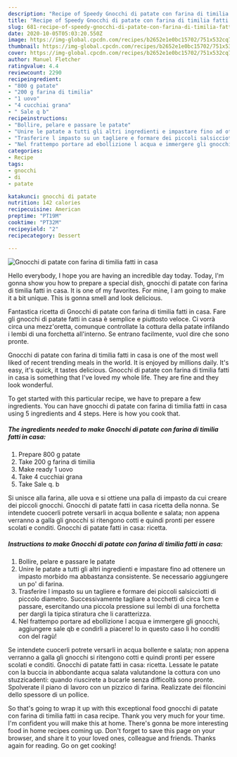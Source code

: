 ```yaml
---
description: "Recipe of Speedy Gnocchi di patate con farina di timilia fatti in casa"
title: "Recipe of Speedy Gnocchi di patate con farina di timilia fatti in casa"
slug: 681-recipe-of-speedy-gnocchi-di-patate-con-farina-di-timilia-fatti-in-casa
date: 2020-10-05T05:03:20.550Z
image: https://img-global.cpcdn.com/recipes/b2652e1e0bc15702/751x532cq70/gnocchi-di-patate-con-farina-di-timilia-fatti-in-casa-recipe-main-photo.jpg
thumbnail: https://img-global.cpcdn.com/recipes/b2652e1e0bc15702/751x532cq70/gnocchi-di-patate-con-farina-di-timilia-fatti-in-casa-recipe-main-photo.jpg
cover: https://img-global.cpcdn.com/recipes/b2652e1e0bc15702/751x532cq70/gnocchi-di-patate-con-farina-di-timilia-fatti-in-casa-recipe-main-photo.jpg
author: Manuel Fletcher
ratingvalue: 4.4
reviewcount: 2290
recipeingredient:
- "800 g patate"
- "200 g farina di timilia"
- "1 uovo"
- "4 cucchiai grana"
- " Sale q b"
recipeinstructions:
- "Bollire, pelare e passare le patate"
- "Unire le patate a tutti gli altri ingredienti e impastare fino ad ottenere un impasto morbido ma abbastanza consistente. Se necessario aggiungere un po&#39; di farina."
- "Trasferire l impasto su un tagliere e formare dei piccoli salsicciotti di piccolo diametro. Successivamente tagliare a tocchetti di circa 1cm e passare, esercitando una piccola pressione sui lembi di una forchetta per dargli la tipica stiratura che li caratterizza."
- "Nel frattempo portare ad ebollizione l acqua e immergere gli gnocchi, aggiungere sale qb e condirli a piacere! Io in questo caso li ho conditi con del ragù!"
categories:
- Recipe
tags:
- gnocchi
- di
- patate

katakunci: gnocchi di patate 
nutrition: 142 calories
recipecuisine: American
preptime: "PT19M"
cooktime: "PT32M"
recipeyield: "2"
recipecategory: Dessert

---
```



![Gnocchi di patate con farina di timilia fatti in casa](https://img-global.cpcdn.com/recipes/b2652e1e0bc15702/751x532cq70/gnocchi-di-patate-con-farina-di-timilia-fatti-in-casa-recipe-main-photo.jpg)

Hello everybody, I hope you are having an incredible day today. Today, I'm gonna show you how to prepare a special dish, gnocchi di patate con farina di timilia fatti in casa. It is one of my favorites. For mine, I am going to make it a bit unique. This is gonna smell and look delicious.

Fantastica ricetta di Gnocchi di patate con farina di timilia fatti in casa. Fare gli gnocchi di patate fatti in casa è semplice e piuttosto veloce. Ci vorrà circa una mezz&#39;oretta, comunque controllate la cottura della patate infilando i lembi di una forchetta all&#39;interno. Se entrano facilmente, vuol dire che sono pronte.

Gnocchi di patate con farina di timilia fatti in casa is one of the most well liked of recent trending meals in the world. It is enjoyed by millions daily. It's easy, it's quick, it tastes delicious. Gnocchi di patate con farina di timilia fatti in casa is something that I've loved my whole life. They are fine and they look wonderful.


To get started with this particular recipe, we have to prepare a few ingredients. You can have gnocchi di patate con farina di timilia fatti in casa using 5 ingredients and 4 steps. Here is how you cook that.

<!--inarticleads1-->

##### The ingredients needed to make Gnocchi di patate con farina di timilia fatti in casa:

1. Prepare 800 g patate
1. Take 200 g farina di timilia
1. Make ready 1 uovo
1. Take 4 cucchiai grana
1. Take  Sale q. b


Si unisce alla farina, alle uova e si ottiene una palla di impasto da cui creare dei piccoli gnocchi. Gnocchi di patate fatti in casa ricetta della nonna. Se intendete cuocerli potrete versarli in acqua bollente e salata; non appena verranno a galla gli gnocchi si ritengono cotti e quindi pronti per essere scolati e conditi. Gnocchi di patate fatti in casa: ricetta. 

<!--inarticleads2-->

##### Instructions to make Gnocchi di patate con farina di timilia fatti in casa:

1. Bollire, pelare e passare le patate
1. Unire le patate a tutti gli altri ingredienti e impastare fino ad ottenere un impasto morbido ma abbastanza consistente. Se necessario aggiungere un po&#39; di farina.
1. Trasferire l impasto su un tagliere e formare dei piccoli salsicciotti di piccolo diametro. Successivamente tagliare a tocchetti di circa 1cm e passare, esercitando una piccola pressione sui lembi di una forchetta per dargli la tipica stiratura che li caratterizza.
1. Nel frattempo portare ad ebollizione l acqua e immergere gli gnocchi, aggiungere sale qb e condirli a piacere! Io in questo caso li ho conditi con del ragù!


Se intendete cuocerli potrete versarli in acqua bollente e salata; non appena verranno a galla gli gnocchi si ritengono cotti e quindi pronti per essere scolati e conditi. Gnocchi di patate fatti in casa: ricetta. Lessate le patate con la buccia in abbondante acqua salata valutandone la cottura con uno stuzzicadenti: quando riuscirete a bucarle senza difficoltà sono pronte. Spolverate il piano di lavoro con un pizzico di farina. Realizzate dei filoncini dello spessore di un pollice. 

So that's going to wrap it up with this exceptional food gnocchi di patate con farina di timilia fatti in casa recipe. Thank you very much for your time. I'm confident you will make this at home. There's gonna be more interesting food in home recipes coming up. Don't forget to save this page on your browser, and share it to your loved ones, colleague and friends. Thanks again for reading. Go on get cooking!
